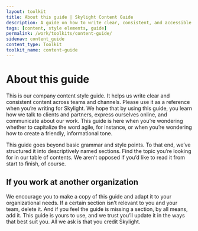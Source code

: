 ```yaml
---
layout: toolkit
title: About this guide | Skylight Content Guide
description: A guide on how to write clear, consistent, and accessible content at Skylight.
tags: [content, style elements, guide]
permalink: /work/toolkits/content-guide/
sidenav: content_guide
content_type: Toolkit
toolkit_name: content-guide
---
```


# About this guide

This is our company content style guide. It helps us write clear and consistent content across teams and channels. Please use it as a reference when you’re writing for Skylight. We hope that by using this guide, you learn how we talk to clients and partners, express ourselves online, and communicate about our work. This guide is here when you’re wondering whether to capitalize the word agile, for instance, or when you’re wondering how to create a friendly, informational tone.

This guide goes beyond basic grammar and style points. To that end, we’ve structured it into descriptively named sections. Find the topic you’re looking for in our table of contents. We aren’t opposed if you’d like to read it from start to finish, of course.

## If you work at another organization

We encourage you to make a copy of this guide and adapt it to your organizational needs. If a certain section isn’t relevant to you and your team, delete it. And if you feel the guide is missing a section, by all means, add it. This guide is yours to use, and we trust you’ll update it in the ways that best suit you. All we ask is that you credit Skylight.
